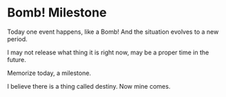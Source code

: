 # Bomb! Milestone

Today one event happens, like a Bomb! And the situation evolves to a new period.

I may not release what thing it is right now, may be a proper time in the future.

Memorize today, a milestone.

I believe there is a thing called destiny. Now mine comes.